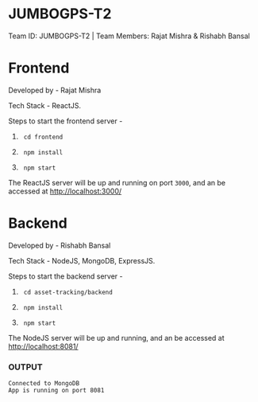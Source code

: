# JUMBOGPS-T2
Team ID: JUMBOGPS-T2 | Team Members: Rajat Mishra &amp; Rishabh Bansal


# Frontend
Developed by - Rajat Mishra

Tech Stack - ReactJS.

Steps to start the frontend server - 

1.      cd frontend
2.      npm install
3.      npm start

The ReactJS server will be up and running on port `3000`, and an be accessed at [http://localhost:3000/](http://localhost:3000/)

# Backend
Developed by - Rishabh Bansal

Tech Stack - NodeJS, MongoDB, ExpressJS.

Steps to start the backend server - 

1.      cd asset-tracking/backend
2.      npm install
3.      npm start


The NodeJS server will be up and running, and an be accessed at [http://localhost:8081/](http://localhost:8081/)

###  OUTPUT

    Connected to MongoDB
    App is running on port 8081
